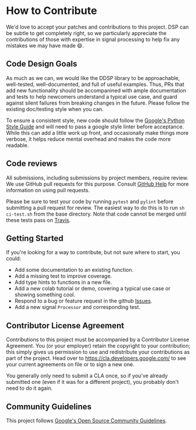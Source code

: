 # How to Contribute

We'd love to accept your patches and contributions to this project.
DSP can be subtle to get completely right, so we particularly appreciate the
contributions of those with expertise in signal processing to help fix any
mistakes we may have made 😄.

## Code Design Goals
As much as we can, we would like the DDSP library to be approachable,
well-tested, well-documented, and full of useful examples. Thus, PRs that add
new functionality should be accompanined with ample documentation and tests to
help newcomers understand a typical use case, and guard against silent failures
from breaking changes in the future. Please follow the existing doc/testing
style when you can.

To ensure a consistent style, new code should follow the [Google's Python Style Guide](https://google.github.io/styleguide/pyguide.html)
and will need to pass a google style linter before acceptance. While this can
add a little work up front, and occasionally make things more verbose, it helps
reduce mental overhead and makes the code more readable.

## Code reviews

All submissions, including submissions by project members, require review. We
use GitHub pull requests for this purpose. Consult
[GitHub Help](https://help.github.com/articles/about-pull-requests/) for more
information on using pull requests.

Please be sure to test your code by running `pytest` and `pylint` before
submitting a pull request for review. The easiest way to do this is to run
`sh ci-test.sh` from the base directory. Note that code cannot be merged until
these tests pass on [Travis](https://travis-ci.org/magenta/ddsp).


## Getting Started

If you're looking for a way to contribute, but not sure where to start, you
could:

* Add some documentation to an existing function.
* Add a missing test to improve coverage.
* Add type hints to functions in a new file.
* Add a new colab tutorial or demo, covering a typical use case or showing something cool.
* Respond to a bug or feature request in the github [Issues](github.com/magenta/ddsp/issues).
* Add a new signal `Processor` and corresponding test.

## Contributor License Agreement

Contributions to this project must be accompanied by a Contributor License
Agreement. You (or your employer) retain the copyright to your contribution;
this simply gives us permission to use and redistribute your contributions as
part of the project. Head over to <https://cla.developers.google.com/> to see
your current agreements on file or to sign a new one.

You generally only need to submit a CLA once, so if you've already submitted one
(even if it was for a different project), you probably don't need to do it
again.


## Community Guidelines

This project follows
[Google's Open Source Community Guidelines](https://opensource.google/conduct/).
